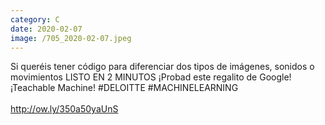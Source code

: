 ```yaml
--- 
category: C 
date: 2020-02-07 
image: /705_2020-02-07.jpeg 
--- 
```


Si queréis tener código para diferenciar dos tipos de imágenes, sonidos o movimientos LISTO EN 2 MINUTOS ¡Probad este regalito de Google!  ¡Teachable Machine! #DELOITTE #MACHINELEARNING<br><br>http://ow.ly/350a50yaUnS